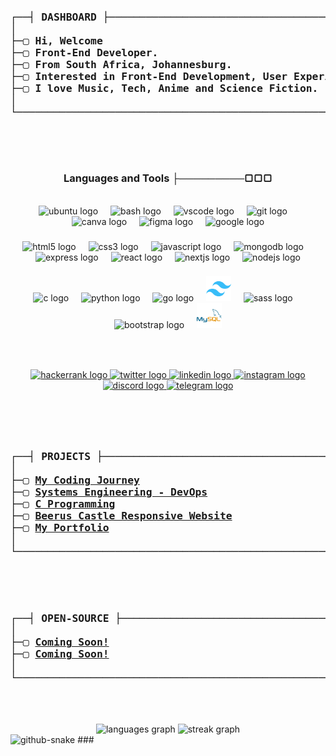 <pre>
<h3>
┌──┤ DASHBOARD ├───────────────────────────────────────────────────────────▢▢▢
│
├─▢ Hi, Welcome
├─▢ Front-End Developer.
├─▢ From South Africa, Johannesburg.
├─▢ Interested in Front-End Development, User Experience Design and AI.
├─▢ I love Music, Tech, Anime and Science Fiction.
│
└──────────────────────────────────────────────────────────────────────────▢▢▢
</h3>
</pre>

<br clear="both">

<h3 align="center">Languages and Tools ├─────────▢▢▢</h3>
<br clear="both">
<div align="center">
  <img src="https://cdn.jsdelivr.net/gh/devicons/devicon/icons/ubuntu/ubuntu-plain.svg" height="40" alt="ubuntu logo"  />
  <img width="12" />
  <img src="https://cdn.jsdelivr.net/gh/devicons/devicon/icons/bash/bash-original.svg" height="40" alt="bash logo"  />
  <img width="12" />
  <img src="https://cdn.jsdelivr.net/gh/devicons/devicon/icons/vscode/vscode-original.svg" height="40" alt="vscode logo"  />
  <img width="12" />
  <img src="https://cdn.jsdelivr.net/gh/devicons/devicon/icons/git/git-plain.svg" height="40" alt="git logo"  />
  <img width="12" />
  <img src="https://cdn.jsdelivr.net/gh/devicons/devicon/icons/canva/canva-original.svg" height="40" alt="canva logo"  />
  <img width="12" />
  <img src="https://cdn.jsdelivr.net/gh/devicons/devicon/icons/figma/figma-original.svg" height="40" alt="figma logo"  />
  <img width="12" />
  <img src="https://cdn.jsdelivr.net/gh/devicons/devicon/icons/google/google-original.svg" height="40" alt="google logo"  />
</div>

###

<div align="center">
  <img src="https://cdn.jsdelivr.net/gh/devicons/devicon/icons/html5/html5-plain.svg" height="40" alt="html5 logo"  />
  <img width="12" />
  <img src="https://cdn.jsdelivr.net/gh/devicons/devicon/icons/css3/css3-plain.svg" height="40" alt="css3 logo"  />
  <img width="12" />
  <img src="https://cdn.jsdelivr.net/gh/devicons/devicon/icons/javascript/javascript-plain.svg" height="40" alt="javascript logo"  />
  <img width="12" />
  <img src="https://cdn.jsdelivr.net/gh/devicons/devicon/icons/mongodb/mongodb-original.svg" height="40" alt="mongodb logo"  />
  <img width="12" />
  <img src="https://cdn.jsdelivr.net/gh/devicons/devicon/icons/express/express-original.svg" height="40" alt="express logo"  />
  <img width="12" />
  <img src="https://cdn.jsdelivr.net/gh/devicons/devicon/icons/react/react-original.svg" height="40" alt="react logo"  />
  <img width="12" />
  <img src="https://cdn.jsdelivr.net/gh/devicons/devicon/icons/nextjs/nextjs-original.svg" height="40" alt="nextjs logo"  />
  <img width="12" />
  <img src="https://cdn.jsdelivr.net/gh/devicons/devicon/icons/nodejs/nodejs-plain.svg" height="40" alt="nodejs logo"  />
</div>

###

<div align="center">
  <img src="https://cdn.jsdelivr.net/gh/devicons/devicon/icons/c/c-plain.svg" height="40" alt="c logo"  />
  <img width="12" />
  <img src="https://cdn.jsdelivr.net/gh/devicons/devicon/icons/python/python-plain.svg" height="40" alt="python logo"  />
  <img width="12" />
  <img src="https://cdn.jsdelivr.net/gh/devicons/devicon/icons/go/go-original-wordmark.svg" height="40" alt="go logo"  />
  <img width="12" />
  <img src="https://github.com/devicons/devicon/blob/v2.16.0/icons/tailwindcss/tailwindcss-original.svg" height="40" alt="tailwindcss logo"  />
  <img width="12" />
  <img src="https://cdn.jsdelivr.net/gh/devicons/devicon/icons/sass/sass-original.svg" height="40" alt="sass logo"  />
  <img width="12" />
  <img src="https://cdn.jsdelivr.net/gh/devicons/devicon/icons/bootstrap/bootstrap-plain.svg" height="40" alt="bootstrap logo"  />
  <img width="12" />
  <img src="https://github.com/devicons/devicon/blob/v2.16.0/icons/mysql/mysql-original-wordmark.svg" height="40" alt="mysql logo"  />
</div>

###

<br clear="both">

<div align="center">
</div>

###

<div align="center">
  <a href="https://www.hackerrank.com/iamdeemab" target="_blank">
    <img src="https://img.shields.io/static/v1?message=HackerRank&logo=hackerrank&label=&color=2EC866&logoColor=white&labelColor=&style=for-the-badge" height="25" alt="hackerrank logo"  />
  </a>
  <a href="https://twitter.com/iamdeemab" target="_blank">
    <img src="https://img.shields.io/static/v1?message=Twitter&logo=twitter&label=&color=1DA1F2&logoColor=white&labelColor=&style=for-the-badge" height="25" alt="twitter logo"  />
  </a>
  <a href="##" target="_blank">
    <img src="https://img.shields.io/static/v1?message=LinkedIn&logo=linkedin&label=&color=0077B5&logoColor=white&labelColor=&style=for-the-badge" height="25" alt="linkedin logo"  />
  </a>
  <a href="https://www.instagram.com/iamdeemab/" target="_blank">
    <img src="https://img.shields.io/static/v1?message=Instagram&logo=instagram&label=&color=E4405F&logoColor=white&labelColor=&style=for-the-badge" height="25" alt="instagram logo"  />
  </a>
  <a href="iamdeemab#5259" target="_blank">
    <img src="https://img.shields.io/static/v1?message=Discord&logo=discord&label=&color=7289DA&logoColor=white&labelColor=&style=for-the-badge" height="25" alt="discord logo"  />
  </a>
  <a href="https://t.me/iamdeemab" target="_blank">
    <img src="https://img.shields.io/static/v1?message=Telegram&logo=telegram&label=&color=2CA5E0&logoColor=white&labelColor=&style=for-the-badge" height="25" alt="telegram logo"  />
  </a>
</div>

###

<br clear="both">

<pre>
<h3>
┌──┤ PROJECTS ├─────────────────────────────────────────────────────────────▢▢▢
│
├─▢ <a href="https://github.com/iamdeemab/100_days_of_code.git">My Coding Journey</a>
├─▢ <a href="https://github.com/iamdeemab/alx-system_engineering-devops.git">Systems Engineering - DevOps</a>
├─▢ <a href="https://github.com/iamdeemab/#">C Programming</a>
├─▢ <a href="https://github.com/iamdeemab/beerus_castle.git">Beerus Castle Responsive Website</a>
├─▢ <a href="https://github.com/iamdeemab/#">My Portfolio</a>
│
└───────────────────────────────────────────────────────────────────────────▢▢▢
</h3>
</pre>

<pre>
<h3>
┌──┤ OPEN-SOURCE ├──────────────────────────────────────────────────────────▢▢▢
│
├─▢ <a href="https://github.com/iamdeemab/#">Coming Soon!</a>
├─▢ <a href="https://github.com/iamdeemab/#">Coming Soon!</a>
│
└───────────────────────────────────────────────────────────────────────────▢▢▢
</h3>
</pre>

<br clear="both">

<div align="center">
<!--   <img src="https://github-readme-stats.vercel.app/api?username=iamdeemab&hide_title=true&hide_rank=false&show_icons=true&include_all_commits=true&count_private=true&disable_animations=false&theme=codeSTACKr&locale=en&hide_border=true&order=1" height="150" alt="stats graph"  /> -->
  <img src="https://github-readme-stats.vercel.app/api/top-langs?username=iamdeemab&locale=en&hide_title=true&layout=compact&card_width=320&langs_count=20&theme=codeSTACKr&hide_border=true&order=2" height="150" alt="languages graph"  />
  <img src="https://streak-stats.demolab.com?user=iamdeemab&locale=en&mode=daily&theme=codeSTACKr&hide_border=true&border_radius=5&order=3" height="150" alt="streak graph"  />
</div>

<picture>
  <source media="(prefers-color-scheme: dark)" srcset="https://raw.githubusercontent.com/iamdeemab/iamdeemab/output/github-snake-dark.svg" />
  <source media="(prefers-color-scheme: light)" srcset="https://raw.githubusercontent.com/iamdeemab/iamdeemab/output/github-snake.svg" />
  <img alt="github-snake" src="https://raw.githubusercontent.com/iamdeemab/iamdeemab/output/github-snake.svg" />
</picture>
###
